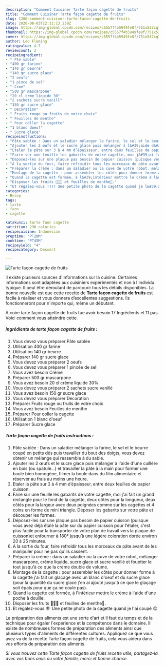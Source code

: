 ```yaml
---
description: "Comment Cuisiner Tarte façon cagette de fruits"
title: "Comment Cuisiner Tarte façon cagette de fruits"
slug: 1206-comment-cuisiner-tarte-facon-cagette-de-fruits
date: 2020-08-03T22:11:13.239Z
image: https://img-global.cpcdn.com/recipes/c5557f4b5949fe8f/751x532cq70/tarte-facon-cagette-de-fruits-photo-principale-de-la-recette.jpg
thumbnail: https://img-global.cpcdn.com/recipes/c5557f4b5949fe8f/751x532cq70/tarte-facon-cagette-de-fruits-photo-principale-de-la-recette.jpg
cover: https://img-global.cpcdn.com/recipes/c5557f4b5949fe8f/751x532cq70/tarte-facon-cagette-de-fruits-photo-principale-de-la-recette.jpg
author: Leo Fleming
ratingvalue: 4.7
reviewcount: 3
recipeingredient:
- " Pte sable"
- "400 gr farine"
- "140 gr beurre"
- "140 gr sucre glace"
- "2 oeufs"
- "1 pince de sel"
- " Crme"
- "500 gr mascarpone"
- "20 cl crme liquide 30"
- "2 sachets sucre vanill"
- "150 gr sucre glace"
- " Decoration"
- " Fruits rouge ou fruits de votre choix"
- " Feuilles de menthe"
- " Pour coller la cagette"
- "1 blanc doeuf"
- " Sucre glace"
recipeinstructions:
- "Pâte sablée : Dans un saladier mélanger la farine, le sel et le beurre coupé en petits dés puis travailler du bout des doigts, vous devez obtenir un mélange qui ressemble à du sable."
- "Ajouter les 2 œufs et le sucre glace puis mélanger à l&#39;aide d&#39;une cuillère en bois (ou spatule...) et travailler la pâte à la main pour former une boule bien homogène, filmer la boule dans du film alimentaire et réserver au frais au moins une heure."
- "Etaler la pâte sur 3 à 4 mm d’épaisseur, entre deux feuilles de papier cuisson."
- "Faire sur une feuille les gabarits de votre cagette, moi j&#39;ai fait un grand rectangle pour le fond de la cagette, deux côtés pour la longueur, deux côtés pour la largeur avec deux poignées comme sur les cagettes et 4 coins en forme de mini triangle. Déposer les gabarits sur votre pâte et découper les formes."
- "Déposez-les sur une plaque pas besoin de papier cuisson (puisque vous avez déjà étalé la pâte sur du papier cuisson pour l&#39;étaler, c&#39;est plus facile pour la transporter de votre plan de travail vers la plaque de cuisson)et enfourner à 180° jusqu’à une légère coloration dorée environ 20 à 25 minutes."
- "A la sortie du four, faire refroidir tous les morceaux de pâte avant de les manipuler pour ne pas qu&#39;ils cassent."
- "Préparer la crème : dans un saladier ou la cuve de votre robot, mélanger mascarpone, crème liquide, sucre glace et sucre vanillé et fouetter le tout jusqu&#39;à ce que la crème double de volume."
- "Montage de la cagette : pour assembler les côtés pour donner forme à la cagette j&#39;ai fait un glaçage avec un blanc d&#39;oeuf et du sucre glace (pour la quantité du sucre glace j&#39;en ai ajouté jusqu&#39;à ce que le glaçage soit épais pour que ça ne coule pas)."
- "Quand la cagette est formée, à l&#39;intérieur mettre le crème à l&#39;aide d&#39;une poche à douille."
- "Disposer les fruits 🍓🍒🍇 et feuilles de menthe🍃."
- "Et régalez-vous !!!! Une petite photo de la cagette quand je l&#39;ai coupé 😉"
categories:
- Resep
tags:
- tarte
- faon
- cagette

katakunci: tarte faon cagette 
nutrition: 230 calories
recipecuisine: Indonesian
preptime: "PT20M"
cooktime: "PT45M"
recipeyield: "4"
recipecategory: Dessert

---
```



![Tarte façon cagette de fruits](https://img-global.cpcdn.com/recipes/c5557f4b5949fe8f/751x532cq70/tarte-facon-cagette-de-fruits-photo-principale-de-la-recette.jpg)

Il existe plusieurs sources d'informations sur la cuisine. Certaines informations sont adaptées aux cuisiniers expérimentés et non à l'individu typique. Il peut être déroutant de parcourir tous les détails disponibles. La bonne nouvelle est que cette recette de <strong> Tarte façon cagette de fruits </strong> est facile à réaliser et vous donnera d’excellentes suggestions. Ils fonctionneront pour n'importe qui, même un débutant.

<!--inarticleads1-->

À cuire tarte façon cagette de fruits tue avoir besoin 17 Ingrédients et 11 pas. Voici comment vous atteindre cette.

##### Ingrédients de tarte façon cagette de fruits :

1. Vous devez vous préparer  Pâte sablée
1. Utilisation 400 gr farine
1. Utilisation 140 gr beurre
1. Préparer 140 gr sucre glace
1. Vous devez vous préparer 2 oeufs
1. Vous devez vous préparer 1 pincée de sel
1. Vous avez besoin  Crème
1. Préparer 500 gr mascarpone
1. Vous avez besoin 20 cl crème liquide 30%
1. Vous devez vous préparer 2 sachets sucre vanillé
1. Vous avez besoin 150 gr sucre glace
1. Vous devez vous préparer  Decoration
1. Préparer  Fruits rouge ou fruits de votre choix
1. Vous avez besoin  Feuilles de menthe
1. Préparer  Pour coller la cagette
1. Utilisation 1 blanc d&#39;oeuf
1. Préparer  Sucre glace




<!--inarticleads2-->

##### Tarte façon cagette de fruits instructions :

1. Pâte sablée : Dans un saladier mélanger la farine, le sel et le beurre coupé en petits dés puis travailler du bout des doigts, vous devez obtenir un mélange qui ressemble à du sable.
1. Ajouter les 2 œufs et le sucre glace puis mélanger à l&#39;aide d&#39;une cuillère en bois (ou spatule...) et travailler la pâte à la main pour former une boule bien homogène, filmer la boule dans du film alimentaire et réserver au frais au moins une heure.
1. Etaler la pâte sur 3 à 4 mm d’épaisseur, entre deux feuilles de papier cuisson.
1. Faire sur une feuille les gabarits de votre cagette, moi j&#39;ai fait un grand rectangle pour le fond de la cagette, deux côtés pour la longueur, deux côtés pour la largeur avec deux poignées comme sur les cagettes et 4 coins en forme de mini triangle. Déposer les gabarits sur votre pâte et découper les formes.
1. Déposez-les sur une plaque pas besoin de papier cuisson (puisque vous avez déjà étalé la pâte sur du papier cuisson pour l&#39;étaler, c&#39;est plus facile pour la transporter de votre plan de travail vers la plaque de cuisson)et enfourner à 180° jusqu’à une légère coloration dorée environ 20 à 25 minutes.
1. A la sortie du four, faire refroidir tous les morceaux de pâte avant de les manipuler pour ne pas qu&#39;ils cassent.
1. Préparer la crème : dans un saladier ou la cuve de votre robot, mélanger mascarpone, crème liquide, sucre glace et sucre vanillé et fouetter le tout jusqu&#39;à ce que la crème double de volume.
1. Montage de la cagette : pour assembler les côtés pour donner forme à la cagette j&#39;ai fait un glaçage avec un blanc d&#39;oeuf et du sucre glace (pour la quantité du sucre glace j&#39;en ai ajouté jusqu&#39;à ce que le glaçage soit épais pour que ça ne coule pas).
1. Quand la cagette est formée, à l&#39;intérieur mettre le crème à l&#39;aide d&#39;une poche à douille.
1. Disposer les fruits 🍓🍒🍇 et feuilles de menthe🍃.
1. Et régalez-vous !!!! Une petite photo de la cagette quand je l&#39;ai coupé 😉




<!--inarticleads1-->

<p>
La préparation des aliments est une sorte d'art et il faut du temps et de la technique pour égaler l'expérience et la compétence dans le domaine. Il existe de nombreuses formes de préparation des aliments ainsi que plusieurs types d'aliments de différentes cultures. Appliquez ce que vous avez vu de la recette Tarte façon cagette de fruits, cela vous aidera dans vos efforts de préparation des aliments.
</p>

<p>
<i>Si vous trouvez cette Tarte façon cagette de fruits recette utile, partagez-la avec vos bons amis ou votre famille, merci et bonne chance.</i>
</p>

